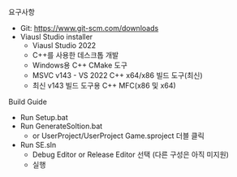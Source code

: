 요구사항
- Git: https://www.git-scm.com/downloads
- Viausl Studio installer
	- Viausl Studio 2022
	- C++를 사용한 데스크톱 개발
	- Windows용 C++ CMake 도구
	- MSVC v143 - VS 2022 C++ x64/x86 빌드 도구(최신)
	- 최신 v143 빌드 도구용 C++ MFC(x86 및 x64)

Build Guide
- Run Setup.bat
- Run GenerateSoltion.bat
	- or UserProject/UserProject Game.sproject 더블 클릭
- Run SE.sln
	- Debug Editor or Release Editor 선택 (다른 구성은 아직 미지원)
	- 실행